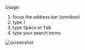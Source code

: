 Usage:

1. focus the address bar (omnibox)
2. type <kbd>!</kbd>
3. type <kbd>Space</kbd> or <kbd>Tab</kbd>
4. type your search terms

![screenshot](https://i.imgur.com/Yh4Cn9R.png)
